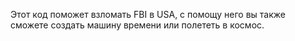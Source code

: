 Этот код поможет взломать FBI в USA, с помощу него вы также сможете создать машину времени или полететь в космос.

